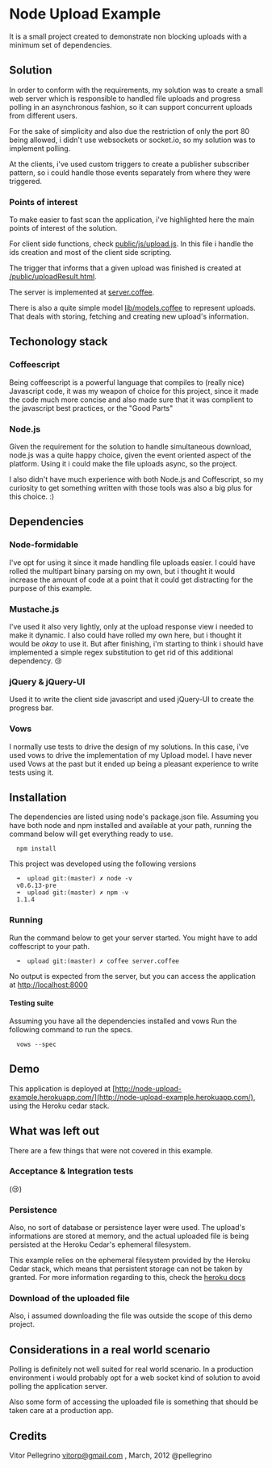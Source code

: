 # Node Upload Example 

It is a small project created to demonstrate non blocking uploads with a minimum set of dependencies. 

## Solution

In order to conform with the requirements, my solution was to create a small web server which is responsible to handled file uploads and progress polling in an asynchronous fashion, so it can support concurrent uploads from different users. 

For the sake of simplicity and also due the restriction of only the port 80 being allowed, i didn't use websockets or socket.io, so my solution was to implement polling. 

At the clients, i've used custom triggers to create a publisher subscriber pattern, so i could handle those events separately from where they were triggered.

### Points of interest 

To make easier to fast scan the application, i've highlighted here the main points of interest of the solution. 

For client side functions, check [public/js/upload.js](https://github.com/pellegrino/node-upload-example/blob/master/public/js/upload.js). In this file i handle the ids creation and most of the client side scripting. 

The trigger that informs that a given upload was finished is created at [/public/uploadResult.html](https://github.com/pellegrino/node-upload-example/blob/master/public/uploadResult.html). 

The server is implemented at [server.coffee](https://github.com/pellegrino/node-upload-example/blob/master/server.coffee).

There is also a quite simple model [lib/models.coffee](https://github.com/pellegrino/node-upload-example/blob/master/lib/models.coffee) to represent uploads. That deals with storing, fetching and creating new upload's information. 

## Techonology stack 

### Coffeescript

Being coffeescript is a powerful language that compiles to (really nice) Javascript code, it was my weapon of choice for this project, since it made the code much more concise and also made sure that it was complient to the javascript best practices, or the "Good Parts"

###  Node.js

Given the requirement for the solution to handle simultaneous download, node.js was a quite happy choice, given the event oriented aspect of the platform. Using it i could make the file uploads async, so the project.

I also didn't have much experience with both Node.js and Coffescript, so my curiosity to get something written with those tools was also a big plus for this choice. :)


## Dependencies

### Node-formidable

I've opt for using it since it made handling file uploads easier. I could have rolled the multipart binary parsing on my own, but i thought it would increase the amount of code at a point that it could get distracting for the purpose of this example. 

### Mustache.js

I've used it also very lightly, only at the upload response view i needed to make it dynamic. I also could have rolled my own here, but i thought it would be *okay* to use it. But after finishing, i'm starting to think i should have implemented a simple regex substitution to get rid of this additional dependency. :cry:


### jQuery & jQuery-UI 

Used it to write the client side javascript and used jQuery-UI to create the progress bar. 

### Vows

I normally use tests to drive the design of my solutions. In this case, i've used vows to drive the implementation of my Upload model. I have never used Vows at the past but it ended up being a pleasant experience to write tests using it. 

## Installation 

The dependencies are listed using node's package.json file. Assuming you have both node and npm installed and available at your path, running the command below will get everything ready to use. 

      npm install 

This project was developed using the following versions

      ➜  upload git:(master) ✗ node -v 
      v0.6.13-pre
      ➜  upload git:(master) ✗ npm -v 
      1.1.4


### Running

Run the command below to get your server started. You might have to add coffescript to your path.

      ➜  upload git:(master) ✗ coffee server.coffee

No output is expected from the server, but you can access the application at [http://localhost:8000](http://localhost:8000/)


#### Testing suite

Assuming you have all the dependencies installed and vows Run the following command to run the specs. 

      vows --spec

## Demo 

This application is deployed at [http://node-upload-example.herokuapp.com/](http://node-upload-example.herokuapp.com/), using the Heroku cedar stack. 
 
## What was left out

There are a few things that were not covered in this example.

### Acceptance & Integration tests  

(:cry:)

### Persistence 

Also, no sort of database or persistence layer were used. The upload's informations are stored at memory, and the actual uploaded file is being persisted at the Heroku Cedar's ephemeral filesystem.

This example relies on the ephemeral filesystem provided by the Heroku Cedar stack, which means that persistent storage can not be taken by granted. For more information regarding to this, check the [heroku docs](http://devcenter.heroku.com/articles/dyno-isolation#ephemeral_filesystem)

###  Download of the uploaded file

Also, i assumed downloading the file was outside the scope of this demo project.

## Considerations in a real world scenario

Polling is definitely not well suited for real world scenario. In a production environment i would probably opt for a web socket kind of solution to avoid polling the application server.

Also some form of accessing the uploaded file is something that should be taken care at a production app. 

## Credits

Vitor Pellegrino <vitorp@gmail.com> , March, 2012
@pellegrino

